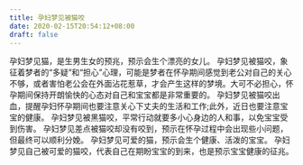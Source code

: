 ```yaml
---
title: 孕妇梦见被猫咬
date: 2020-02-15T20:54:12+08:00
draft: false
---
```


孕妇梦见猫，是生男生女的预兆，预示会生个漂亮的女儿。
孕妇梦见被猫咬，象征着梦者的“多疑”和“担心”心理，可能是梦者在怀孕期间感觉到老公对自己的关心不够，或者害怕老公会在外面沾花惹草，才会产生这样的梦境。大可不必担心，怀孕期间保持开朗愉快的心态对自己和宝宝都是非常重要的。
孕妇梦见被猫咬出血，提醒孕妇怀孕期间也要注意关心下丈夫的生活和工作;此外，近日也要注意宝宝的健康。
孕妇梦见被黑猫咬，平常行动就要多小心身边的人和事，以免宝宝受到伤害。
孕妇梦见差点被猫咬却没有咬到，预示在怀孕过程中会出现些小问题，但最终可以顺利分娩。
孕妇梦见可爱的猫，预示会生个健康、活泼的宝宝。
孕妇梦见自己被可爱的猫咬，代表自己在期盼宝宝的到来，也是预示宝宝健康的征兆。